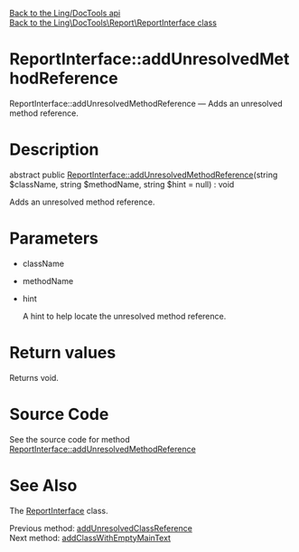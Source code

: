 [Back to the Ling/DocTools api](https://github.com/lingtalfi/DocTools/blob/master/doc/api/Ling/DocTools.md)<br>
[Back to the Ling\DocTools\Report\ReportInterface class](https://github.com/lingtalfi/DocTools/blob/master/doc/api/Ling/DocTools/Report/ReportInterface.md)


ReportInterface::addUnresolvedMethodReference
================



ReportInterface::addUnresolvedMethodReference — Adds an unresolved method reference.




Description
================


abstract public [ReportInterface::addUnresolvedMethodReference](https://github.com/lingtalfi/DocTools/blob/master/doc/api/Ling/DocTools/Report/ReportInterface/addUnresolvedMethodReference.md)(string $className, string $methodName, string $hint = null) : void




Adds an unresolved method reference.




Parameters
================


- className

    

- methodName

    

- hint

    A hint to help locate the unresolved method reference.


Return values
================

Returns void.








Source Code
===========
See the source code for method [ReportInterface::addUnresolvedMethodReference](/blob/master/Report/ReportInterface.php#L283-L283)


See Also
================

The [ReportInterface](https://github.com/lingtalfi/DocTools/blob/master/doc/api/Ling/DocTools/Report/ReportInterface.md) class.

Previous method: [addUnresolvedClassReference](https://github.com/lingtalfi/DocTools/blob/master/doc/api/Ling/DocTools/Report/ReportInterface/addUnresolvedClassReference.md)<br>Next method: [addClassWithEmptyMainText](https://github.com/lingtalfi/DocTools/blob/master/doc/api/Ling/DocTools/Report/ReportInterface/addClassWithEmptyMainText.md)<br>

